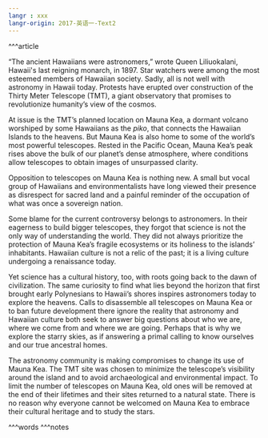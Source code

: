 ```yaml
---
langr : xxx
langr-origin: 2017-英语一-Text2
---
```


^^^article

“The ancient Hawaiians were astronomers,” wrote Queen Liliuokalani, Hawaii's last reigning monarch, in 1897. Star watchers were among the most esteemed members of Hawaiian society. Sadly, all is not well with astronomy in Hawaii today. Protests have erupted over construction of the Thirty Meter Telescope (TMT), a giant observatory that promises to revolutionize humanity’s view of the cosmos.

At issue is the TMT’s planned location on Mauna Kea, a dormant volcano worshiped by some Hawaiians as the _piko_, that connects the Hawaiian Islands to the heavens. But Mauna Kea is also home to some of the world’s most powerful telescopes. Rested in the Pacific Ocean, Mauna Kea’s peak rises above the bulk of our planet’s dense atmosphere, where conditions allow telescopes to obtain images of unsurpassed clarity.

Opposition to telescopes on Mauna Kea is nothing new. A small but vocal group of Hawaiians and environmentalists have long viewed their presence as disrespect for sacred land and a painful reminder of the occupation of what was once a sovereign nation.

Some blame for the current controversy belongs to astronomers. In their eagerness to build bigger telescopes, they forgot that science is not the only way of understanding the world. They did not always prioritize the protection of Mauna Kea’s fragile ecosystems or its holiness to the islands’ inhabitants. Hawaiian culture is not a relic of the past; it is a living culture undergoing a renaissance today.

Yet science has a cultural history, too, with roots going back to the dawn of civilization. The same curiosity to find what lies beyond the horizon that first brought early Polynesians to Hawaii’s shores inspires astronomers today to explore the heavens. Calls to disassemble all telescopes on Mauna Kea or to ban future development there ignore the reality that astronomy and Hawaiian culture both seek to answer big questions about who we are, where we come from and where we are going. Perhaps that is why we explore the starry skies, as if answering a primal calling to know ourselves and our true ancestral homes.

The astronomy community is making compromises to change its use of Mauna Kea. The TMT site was chosen to minimize the telescope’s visibility around the island and to avoid archaeological and environmental impact. To limit the number of telescopes on Mauna Kea, old ones will be removed at the end of their lifetimes and their sites returned to a natural state. There is no reason why everyone cannot be welcomed on Mauna Kea to embrace their cultural heritage and to study the stars.




^^^words
^^^notes